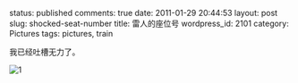status: published
comments: true
date: 2011-01-29 20:44:53
layout: post
slug: shocked-seat-number
title: 雷人的座位号
wordpress_id: 2101
category: Pictures
tags: pictures, train

我已经吐槽无力了。

![1](https://lh3.googleusercontent.com/TM8A-fpr9jRl2zf4_TImd3d5PxDiKXcbnYZPIksCMLraZQeU1NWxA0wsoXAO7aDh4rD5RcYqBmWt-PNb1JW0RPFc9uOv5ISCC5k8u9KF64dCc9DC7_D4UtOw3agquYgz2WH4UGwphXQ=w800)
